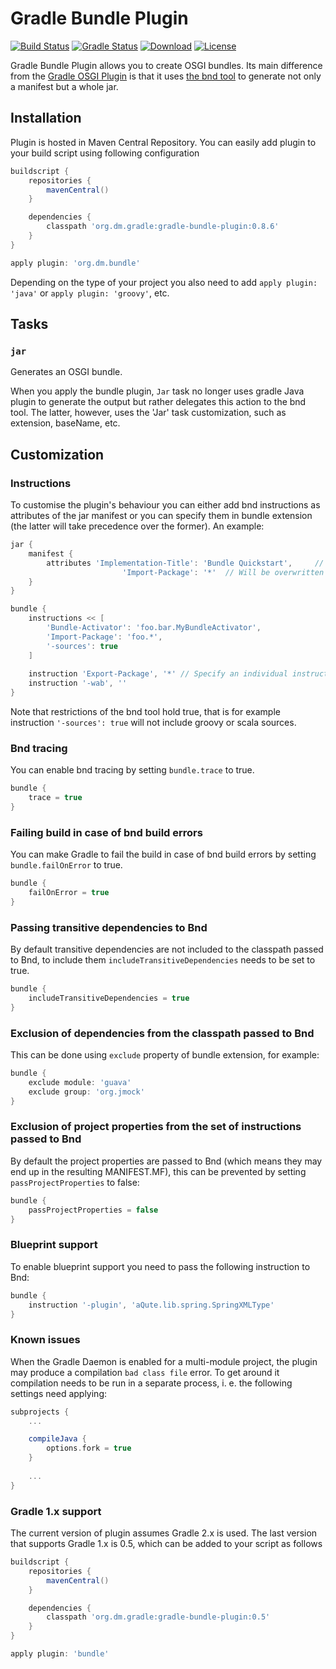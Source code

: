 # Gradle Bundle Plugin

[![Build Status](https://travis-ci.org/TomDmitriev/gradle-bundle-plugin.svg?branch=master)](https://travis-ci.org/TomDmitriev/gradle-bundle-plugin)
[![Gradle Status](https://gradleupdate.appspot.com/TomDmitriev/gradle-bundle-plugin/status.svg?branch=master)](https://gradleupdate.appspot.com/TomDmitriev/gradle-bundle-plugin/status)
[![Download](https://api.bintray.com/packages/tomdmitriev/gradle-plugins/org.dm.bundle/images/download.svg)](https://bintray.com/tomdmitriev/gradle-plugins/org.dm.bundle/_latestVersion)
[![License](http://img.shields.io/:license-apache-blue.svg)](http://www.apache.org/licenses/LICENSE-2.0.html)

Gradle Bundle Plugin allows you to create OSGI bundles. Its main difference from the 
[Gradle OSGI Plugin](http://www.gradle.org/docs/current/userguide/osgi_plugin.html)
is that it uses [the bnd tool](http://www.aqute.biz/Bnd/Bnd) to generate not only a
manifest but a whole jar.


## Installation
Plugin is hosted in Maven Central Repository. You can easily add plugin to your build
script using following configuration

```groovy
buildscript {
    repositories {
        mavenCentral()
    }

    dependencies {
        classpath 'org.dm.gradle:gradle-bundle-plugin:0.8.6'
    }
}

apply plugin: 'org.dm.bundle'

```

Depending on the type of your project you also need to add `apply plugin: 'java'` or 
`apply plugin: 'groovy'`, etc.


## Tasks


### `jar`

Generates an OSGI bundle.

When you apply the bundle plugin, `Jar` task no longer uses gradle Java plugin to
generate the output but rather delegates this action to the bnd tool. The latter,
however, uses the 'Jar' task customization, such as extension, baseName, etc.


## Customization


### Instructions

To customise the plugin's behaviour you can either add bnd instructions as attributes
of the jar manifest or you can specify them in bundle extension (the latter will
take precedence over the former). An example:

```groovy
jar {
    manifest {
        attributes 'Implementation-Title': 'Bundle Quickstart', 	// Will be added to manifest
                         'Import-Package': '*'	// Will be overwritten by the insturctions below
    }
}

bundle {
    instructions << [
        'Bundle-Activator': 'foo.bar.MyBundleActivator',
        'Import-Package': 'foo.*',
        '-sources': true
    ]
    
    instruction 'Export-Package', '*' // Specify an individual instruction
    instruction '-wab', ''
}
```

Note that restrictions of the bnd tool hold true, that is for example instruction `'-sources': true`
will not include groovy or scala sources.

### Bnd tracing

You can enable bnd tracing by setting `bundle.trace` to true.

```groovy
bundle {
    trace = true
}
```

### Failing build in case of bnd build errors

You can make Gradle to fail the build in case of bnd build errors by setting `bundle.failOnError` to true.

```groovy
bundle {
    failOnError = true
}
```

### Passing transitive dependencies to Bnd

By default transitive dependencies are not included to the classpath passed to Bnd, to include them
`includeTransitiveDependencies` needs to be set to true.

```groovy
bundle {
    includeTransitiveDependencies = true
}
```

### Exclusion of dependencies from the classpath passed to Bnd

This can be done using `exclude` property of bundle extension, for example:

```groovy
bundle {
    exclude module: 'guava'
    exclude group: 'org.jmock'
}
```

### Exclusion of project properties from the set of instructions passed to Bnd

By default the project properties are passed to Bnd (which means they may end up in the resulting MANIFEST.MF),
this can be prevented by setting `passProjectProperties` to false:

```groovy
bundle {
    passProjectProperties = false
}
```

### Blueprint support

To enable blueprint support you need to pass the following instruction to Bnd:

```groovy
bundle {
    instruction '-plugin', 'aQute.lib.spring.SpringXMLType'
}
```

### Known issues
When the Gradle Daemon is enabled for a multi-module project, the plugin may produce a compilation `bad class file`
error. To get around it compilation needs to be run in a separate process, i. e. the following settings need applying:
```groovy
subprojects {
	...

	compileJava {
		options.fork = true
	}
	
	...
}

```

### Gradle 1.x support
The current version of plugin assumes Gradle 2.x is used. The last version that supports
Gradle 1.x is 0.5, which can be added to your script as follows

```groovy
buildscript {
    repositories {
        mavenCentral()
    }

    dependencies {
        classpath 'org.dm.gradle:gradle-bundle-plugin:0.5'
    }
}

apply plugin: 'bundle'

```
